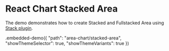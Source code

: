 # React Chart Stacked Area

The demo demonstrates how to create Stacked and Fullstacked Area using [Stack plugin](../../docs/reference/stack.md).

.embedded-demo({ "path": "area-chart/stacked-area", "showThemeSelector": true, "showThemeVariants": true })
